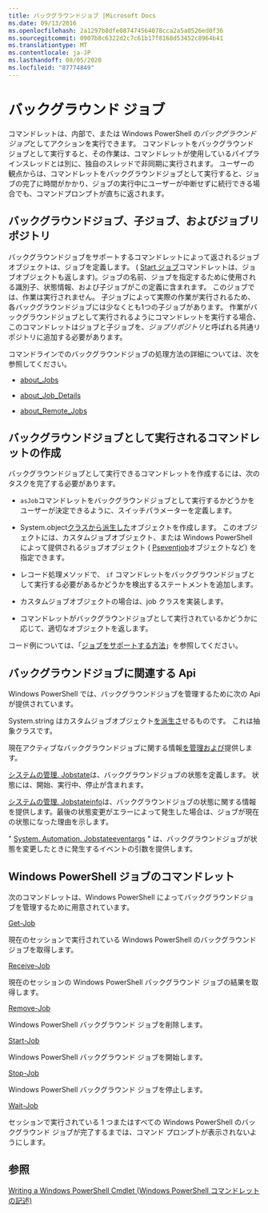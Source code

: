 ```yaml
---
title: バックグラウンドジョブ |Microsoft Docs
ms.date: 09/13/2016
ms.openlocfilehash: 2a1297b8dfe087474564078cca2a5a0526ed0f36
ms.sourcegitcommit: 0907b8c6322d2c7c61b17f8168d53452c8964b41
ms.translationtype: MT
ms.contentlocale: ja-JP
ms.lasthandoff: 08/05/2020
ms.locfileid: "87774849"
---
```

# <a name="background-jobs"></a>バックグラウンド ジョブ

コマンドレットは、内部で、または Windows PowerShell の*バックグラウンドジョブ*としてアクションを実行できます。 コマンドレットをバックグラウンドジョブとして実行すると、その作業は、コマンドレットが使用しているパイプラインスレッドとは別に、独自のスレッドで非同期に実行されます。 ユーザーの観点からは、コマンドレットをバックグラウンドジョブとして実行すると、ジョブの完了に時間がかかり、ジョブの実行中にユーザーが中断せずに続行できる場合でも、コマンドプロンプトが直ちに返されます。

## <a name="background-jobs-child-jobs-and-the-job-repository"></a>バックグラウンドジョブ、子ジョブ、およびジョブリポジトリ

バックグラウンドジョブをサポートするコマンドレットによって返されるジョブオブジェクトは、ジョブを定義します。 ( [Start ジョブ](/powershell/module/Microsoft.PowerShell.Core/Start-Job)コマンドレットは、ジョブオブジェクトも返します)。ジョブの名前、ジョブを指定するために使用される識別子、状態情報、および子ジョブがこの定義に含まれます。 このジョブでは、作業は実行されません。 子ジョブによって実際の作業が実行されるため、各バックグラウンドジョブには少なくとも1つの子ジョブがあります。 作業がバックグラウンドジョブとして実行されるようにコマンドレットを実行する場合、このコマンドレットはジョブと子ジョブを、*ジョブリポジトリ*と呼ばれる共通リポジトリに追加する必要があります。

コマンドラインでのバックグラウンドジョブの処理方法の詳細については、次を参照してください。

- [about_Jobs](/powershell/module/microsoft.powershell.core/about/about_jobs)

- [about_Job_Details](/powershell/module/microsoft.powershell.core/about/about_job_details)

- [about_Remote_Jobs](/powershell/module/microsoft.powershell.core/about/about_remote_jobs)

## <a name="writing-a-cmdlet-that-runs-as-a-background-job"></a>バックグラウンドジョブとして実行されるコマンドレットの作成

バックグラウンドジョブとして実行できるコマンドレットを作成するには、次のタスクを完了する必要があります。

- `asJob`コマンドレットをバックグラウンドジョブとして実行するかどうかをユーザーが決定できるように、スイッチパラメーターを定義します。

- System.object[クラスから派生した](/dotnet/api/System.Management.Automation.Job)オブジェクトを作成します。 このオブジェクトには、カスタムジョブオブジェクト、または Windows PowerShell によって提供されるジョブオブジェクト ( [Pseventjob](/dotnet/api/System.Management.Automation.PSEventJob)オブジェクトなど) を指定できます。

- レコード処理メソッドで、 `if` コマンドレットをバックグラウンドジョブとして実行する必要があるかどうかを検出するステートメントを追加します。

- カスタムジョブオブジェクトの場合は、job クラスを実装します。

- コマンドレットがバックグラウンドジョブとして実行されているかどうかに応じて、適切なオブジェクトを返します。

コード例については、「[ジョブをサポートする方法](./how-to-support-jobs.md)」を参照してください。

## <a name="background-job-related-apis"></a>バックグラウンドジョブに関連する Api

Windows PowerShell では、バックグラウンドジョブを管理するために次の Api が提供されています。

System.string はカスタムジョブオブジェクト[を派生さ](/dotnet/api/System.Management.Automation.Job)せるものです。 これは抽象クラスです。

現在アクティブなバックグラウンドジョブに関する情報[を管理および](/dotnet/api/System.Management.Automation.JobRepository)提供します。

[システムの管理. Jobstate](/dotnet/api/System.Management.Automation.JobState)は、バックグラウンドジョブの状態を定義します。 状態には、開始、実行中、停止が含まれます。

[システムの管理. Jobstateinfo](/dotnet/api/System.Management.Automation.JobStateInfo)は、バックグラウンドジョブの状態に関する情報を提供します。最後の状態変更がエラーによって発生した場合は、ジョブが現在の状態になった理由を示します。

" [System. Automation. Jobstateeventargs](/dotnet/api/System.Management.Automation.JobStateEventArgs) " は、バックグラウンドジョブが状態を変更したときに発生するイベントの引数を提供します。

## <a name="windows-powershell-job-cmdlets"></a>Windows PowerShell ジョブのコマンドレット

次のコマンドレットは、Windows PowerShell によってバックグラウンドジョブを管理するために用意されています。

[Get-Job](/powershell/module/Microsoft.PowerShell.Core/Get-Job)

現在のセッションで実行されている Windows PowerShell のバックグラウンド ジョブを取得します。

[Receive-Job](/powershell/module/Microsoft.PowerShell.Core/Receive-Job)

現在のセッションの Windows PowerShell バックグラウンド ジョブの結果を取得します。

[Remove-Job](/powershell/module/Microsoft.PowerShell.Core/Remove-Job)

Windows PowerShell バックグラウンド ジョブを削除します。

[Start-Job](/powershell/module/Microsoft.PowerShell.Core/Start-Job)

Windows PowerShell バックグラウンド ジョブを開始します。

[Stop-Job](/powershell/module/Microsoft.PowerShell.Core/Stop-Job)

Windows PowerShell バックグラウンド ジョブを停止します。

[Wait-Job](/powershell/module/Microsoft.PowerShell.Core/Wait-Job)

セッションで実行されている 1 つまたはすべての Windows PowerShell のバックグラウンド ジョブが完了するまでは、コマンド プロンプトが表示されないようにします。

## <a name="see-also"></a>参照

[Writing a Windows PowerShell Cmdlet (Windows PowerShell コマンドレットの記述)](./writing-a-windows-powershell-cmdlet.md)
